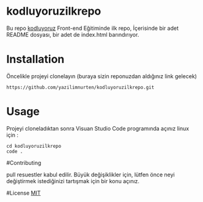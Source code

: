 # kodluyoruzilkrepo
Bu repo [kodluyoruz](https://kodluyoruz.org) Front-end Eğitiminde ilk repo, İçerisinde bir adet
README dosyası, bir adet de index.html barındırıyor.

# Installation 
Öncelikle projeyi clonelayın (buraya sizin reponuzdan aldığınız link gelecek)

```
https://github.com/yazilimnurten/kodluyoruzilkrepo.git
```

# Usage
Projeyi cloneladıktan sonra Visuan Studio Code programında açınız
linux için :

```
cd kodluyoruzilkrepo
code .
```
#Contributing

pull resuestler kabul edilir. Büyük değişiklikler için, lütfen önce neyi değiştirmek
istediğinizi tartışmak için bir konu açınız.

#License
[MIT](https://choosealicense.com/licenses/mit/)